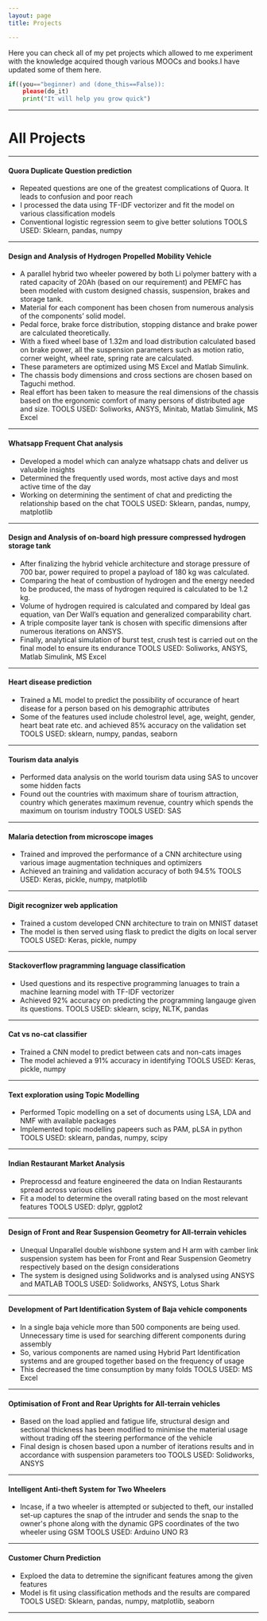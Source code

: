 ```yaml
---
layout: page
title: Projects

---
```


Here you can check all of my pet projects which allowed to me experiment with the knowledge acquired though various MOOCs and books.I have updated some of them here. 

```python
if((you=="beginner) and (done_this==False)):
    please(do_it)
    print("It will help you grow quick")
```
---

# All Projects
---
#### Quora Duplicate Question prediction
* Repeated questions are one of the greatest complications of Quora. It leads to confusion and poor reach
* I processed the data using TF-IDF vectorizer and fit the model on various classification models
* Conventional logistic regression seem to give better solutions
TOOLS USED: Sklearn, pandas, numpy

---
#### Design and Analysis of Hydrogen Propelled Mobility Vehicle
* A parallel hybrid two wheeler powered by both Li polymer battery with a rated capacity of 20Ah (based on our requirement) and PEMFC has been modeled with custom designed chassis, suspension, brakes and storage tank. 
* Material for each component has been chosen from numerous analysis of the components’ solid model. 
* Pedal force, brake force distribution, stopping distance and brake power are calculated theoretically. 
* With a fixed wheel base of 1.32m and load distribution calculated based on brake power, all the suspension parameters such as motion ratio, corner weight, wheel rate, spring rate are calculated. 
* These parameters are optimized using MS Excel and Matlab Simulink. 
* The chassis body dimensions and cross sections are chosen based on Taguchi method. 
* Real effort has been taken to measure the real dimensions of the chassis based on the ergonomic comfort of many persons of distributed age and size.
TOOLS USED: Soliworks, ANSYS, Minitab, Matlab Simulink, MS Excel

---
#### Whatsapp Frequent Chat analysis
* Developed a model which can analyze whatsapp chats and deliver us valuable insights
* Determined the frequently used words, most active days and most active time of the day
* Working on determining the sentiment of chat and predicting the relationship based on the chat
TOOLS USED: Sklearn, pandas, numpy, matplotlib

---
#### Design and Analysis of on-board high pressure compressed hydrogen storage tank
* After finalizing the hybrid vehicle architecture and storage pressure of 700 bar, power required to propel a payload of 180 kg was calculated. 
* Comparing the heat of combustion of hydrogen and the energy needed to be produced, the mass of hydrogen required is calculated to be 1.2 kg. 
* Volume of hydrogen required is calculated and compared by Ideal gas equation, van Der Wall’s equation and generalized comparability chart. 
* A triple composite layer tank is chosen with specific dimensions after numerous iterations on ANSYS. 
* Finally, analytical simulation of burst test, crush test is carried out on the final model to ensure its endurance
TOOLS USED: Soliworks, ANSYS, Matlab Simulink, MS Excel

---
#### Heart disease prediction
* Trained a ML model to predict the possibility of occurance of heart disease for a person based on his demographic attributes
* Some of the features used include cholestrol level, age, weight, gender, heart beat rate etc. and achieved 85% accuracy on the validation set
TOOLS USED: sklearn, numpy, pandas, seaborn

---
#### Tourism data analyis
* Performed data analysis on the world tourism data using SAS to uncover some hidden facts
* Found out the countries with maximum share of tourism attraction, country which generates maximum revenue, country which spends the maximum on tourism industry
TOOLS USED: SAS

---
#### Malaria detection from microscope images
* Trained and improved the performance of a CNN architecture using various image augmentation techniques and optimizers
* Achieved an training and validation accuracy of both 94.5%
TOOLS USED: Keras, pickle, numpy, matplotlib

---
#### Digit recognizer web application
* Trained a custom developed CNN architecture to train on MNIST dataset
* The model is then served using flask to predict the digits on local server
TOOLS USED: Keras, pickle, numpy

---
#### Stackoverflow pragramming language classification
* Used questions and its respective programming lanuages to train a machine learning model with TF-IDF vectorizer 
* Achieved 92% accuracy on predicting the programming langauge given its questions.
TOOLS USED: sklearn, scipy, NLTK, pandas

---
#### Cat vs no-cat classifier
* Trained a CNN model to predict between cats and non-cats images
* The model achieved a 91% accuracy in identifying 
TOOLS USED: Keras, pickle, numpy

---
#### Text exploration using Topic Modelling
* Performed Topic modelling on a set of documents using LSA, LDA and NMF with available packages
* Implemented topic modelling papeers such as PAM, pLSA in python
TOOLS USED: sklearn, pandas, numpy, scipy

---
#### Indian Restaurant Market Analysis
* Preprocessd and feature engineered the data on Indian Restaurants spread across various cities
* Fit a model to determine the overall rating based on the most relevant features
TOOLS USED: dplyr, ggplot2

---
#### Design of Front and Rear Suspension Geometry for All-terrain vehicles
* Unequal Unparallel double wishbone system and H arm with camber link suspension system has been for Front and Rear Suspension Geometry respectively based on the design considerations
* The system is designed using Solidworks and is analysed using ANSYS and MATLAB
TOOLS USED: Solidworks, ANSYS, Lotus Shark

---
#### Development of Part Identification System of Baja vehicle components
* In a single baja vehicle more than 500 components are being used. Unnecessary time is used for searching different components during assembly
* So, various components are named using Hybrid Part Identification systems and are grouped together based on the frequency of usage
* This decreased the time consumption by many folds
TOOLS USED: MS Excel

---
#### Optimisation of Front and Rear Uprights for All-terrain vehicles
* Based on the load applied and fatigue life, structural design and sectional thickness has been modified to minimise the material usage without trading off the steering performance of the vehicle
* Final design is chosen based upon a number of iterations results and in accordance with suspension parameters too 
TOOLS USED: Solidworks, ANSYS

---
#### Intelligent Anti-theft System for Two Wheelers
* Incase, if a two wheeler is attempted or subjected to theft, our installed set-up captures the snap of the intruder and sends the snap to the owner's phone along with the dynamic GPS coordinates of the two wheeler using GSM
TOOLS USED: Arduino UNO R3

---
#### Customer Churn Prediction
* Exploed the data to detremine the significant features among the given features
* Model is fit using classification methods and the results are compared
TOOLS USED: Sklearn, pandas, numpy, matplotlib, seaborn

---
